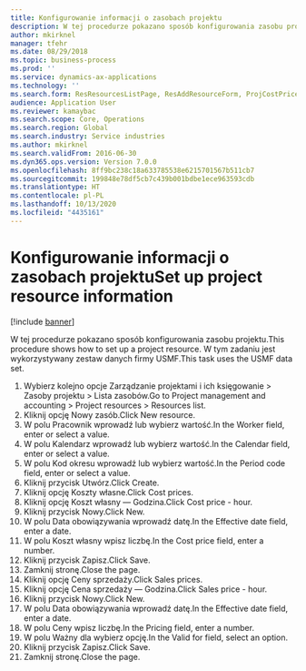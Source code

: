 ```yaml
---
title: Konfigurowanie informacji o zasobach projektu
description: W tej procedurze pokazano sposób konfigurowania zasobu projektu.
author: mkirknel
manager: tfehr
ms.date: 08/29/2018
ms.topic: business-process
ms.prod: ''
ms.service: dynamics-ax-applications
ms.technology: ''
ms.search.form: ResResourcesListPage, ResAddResourceForm, ProjCostPriceHour, ProjSalesPriceHour
audience: Application User
ms.reviewer: kamaybac
ms.search.scope: Core, Operations
ms.search.region: Global
ms.search.industry: Service industries
ms.author: mkirknel
ms.search.validFrom: 2016-06-30
ms.dyn365.ops.version: Version 7.0.0
ms.openlocfilehash: 8ff9bc238c18a633785538e6215701567b511cb7
ms.sourcegitcommit: 199848e78df5cb7c439b001bdbe1ece963593cdb
ms.translationtype: HT
ms.contentlocale: pl-PL
ms.lasthandoff: 10/13/2020
ms.locfileid: "4435161"
---
```

# <a name="set-up-project-resource-information"></a><span data-ttu-id="57fb9-103">Konfigurowanie informacji o zasobach projektu</span><span class="sxs-lookup"><span data-stu-id="57fb9-103">Set up project resource information</span></span>

[!include [banner](../../includes/banner.md)]

<span data-ttu-id="57fb9-104">W tej procedurze pokazano sposób konfigurowania zasobu projektu.</span><span class="sxs-lookup"><span data-stu-id="57fb9-104">This procedure shows how to set up a project resource.</span></span> <span data-ttu-id="57fb9-105">W tym zadaniu jest wykorzystywany zestaw danych firmy USMF.</span><span class="sxs-lookup"><span data-stu-id="57fb9-105">This task uses the USMF data set.</span></span>

1. <span data-ttu-id="57fb9-106">Wybierz kolejno opcje Zarządzanie projektami i ich księgowanie > Zasoby projektu > Lista zasobów.</span><span class="sxs-lookup"><span data-stu-id="57fb9-106">Go to Project management and accounting > Project resources > Resources list.</span></span>
2. <span data-ttu-id="57fb9-107">Kliknij opcję Nowy zasób.</span><span class="sxs-lookup"><span data-stu-id="57fb9-107">Click New resource.</span></span>
3. <span data-ttu-id="57fb9-108">W polu Pracownik wprowadź lub wybierz wartość.</span><span class="sxs-lookup"><span data-stu-id="57fb9-108">In the Worker field, enter or select a value.</span></span>
4. <span data-ttu-id="57fb9-109">W polu Kalendarz wprowadź lub wybierz wartość.</span><span class="sxs-lookup"><span data-stu-id="57fb9-109">In the Calendar field, enter or select a value.</span></span>
5. <span data-ttu-id="57fb9-110">W polu Kod okresu wprowadź lub wybierz wartość.</span><span class="sxs-lookup"><span data-stu-id="57fb9-110">In the Period code field, enter or select a value.</span></span>
6. <span data-ttu-id="57fb9-111">Kliknij przycisk Utwórz.</span><span class="sxs-lookup"><span data-stu-id="57fb9-111">Click Create.</span></span>
7. <span data-ttu-id="57fb9-112">Kliknij opcję Koszty własne.</span><span class="sxs-lookup"><span data-stu-id="57fb9-112">Click Cost prices.</span></span>
8. <span data-ttu-id="57fb9-113">Kliknij opcję Koszt własny — Godzina.</span><span class="sxs-lookup"><span data-stu-id="57fb9-113">Click Cost price - hour.</span></span>
9. <span data-ttu-id="57fb9-114">Kliknij przycisk Nowy.</span><span class="sxs-lookup"><span data-stu-id="57fb9-114">Click New.</span></span>
10. <span data-ttu-id="57fb9-115">W polu Data obowiązywania wprowadź datę.</span><span class="sxs-lookup"><span data-stu-id="57fb9-115">In the Effective date field, enter a date.</span></span>
11. <span data-ttu-id="57fb9-116">W polu Koszt własny wpisz liczbę.</span><span class="sxs-lookup"><span data-stu-id="57fb9-116">In the Cost price field, enter a number.</span></span>
12. <span data-ttu-id="57fb9-117">Kliknij przycisk Zapisz.</span><span class="sxs-lookup"><span data-stu-id="57fb9-117">Click Save.</span></span>
13. <span data-ttu-id="57fb9-118">Zamknij stronę.</span><span class="sxs-lookup"><span data-stu-id="57fb9-118">Close the page.</span></span>
14. <span data-ttu-id="57fb9-119">Kliknij opcję Ceny sprzedaży.</span><span class="sxs-lookup"><span data-stu-id="57fb9-119">Click Sales prices.</span></span>
15. <span data-ttu-id="57fb9-120">Kliknij opcję Cena sprzedaży — Godzina.</span><span class="sxs-lookup"><span data-stu-id="57fb9-120">Click Sales price - hour.</span></span>
16. <span data-ttu-id="57fb9-121">Kliknij przycisk Nowy.</span><span class="sxs-lookup"><span data-stu-id="57fb9-121">Click New.</span></span>
17. <span data-ttu-id="57fb9-122">W polu Data obowiązywania wprowadź datę.</span><span class="sxs-lookup"><span data-stu-id="57fb9-122">In the Effective date field, enter a date.</span></span>
18. <span data-ttu-id="57fb9-123">W polu Ceny wpisz liczbę.</span><span class="sxs-lookup"><span data-stu-id="57fb9-123">In the Pricing field, enter a number.</span></span>
19. <span data-ttu-id="57fb9-124">W polu Ważny dla wybierz opcję.</span><span class="sxs-lookup"><span data-stu-id="57fb9-124">In the Valid for field, select an option.</span></span>
20. <span data-ttu-id="57fb9-125">Kliknij przycisk Zapisz.</span><span class="sxs-lookup"><span data-stu-id="57fb9-125">Click Save.</span></span>
21. <span data-ttu-id="57fb9-126">Zamknij stronę.</span><span class="sxs-lookup"><span data-stu-id="57fb9-126">Close the page.</span></span>

